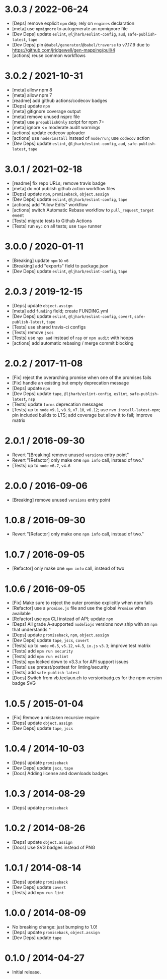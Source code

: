 3.0.3 / 2022-06-24
==================
 - [Deps] remove explicit `npm` dep; rely on `engines` declaration
 - [meta] use `npmignore` to autogenerate an npmignore file
 - [Dev Deps] update `eslint`, `@ljharb/eslint-config`, `aud`, `safe-publish-latest`, `tape`
 - [Dev Deps] pin `@babel/generator`/`@babel/traverse` to v7.17.9 due to https://github.com/jridgewell/gen-mapping/pull/4
 - [actions] reuse common workflows

3.0.2 / 2021-10-31
==================
  * [meta] allow npm 8
  * [meta] allow npm 7
  * [readme] add github actions/codecov badges
  * [Deps] update `npm`
  * [meta] gitignore coverage output
  * [meta] remove unused nsprc file
  * [meta] use `prepublishOnly` script for npm 7+
  * [meta] ignore <= moderate audit warnings
  * [actions] update codecov uploader
  * [actions] use `node/install` instead of `node/run`; use `codecov` action
  * [Dev Deps] update `eslint`, `@ljharb/eslint-config`, `aud`, `safe-publish-latest`, `tape`

3.0.1 / 2021-02-18
==================
  * [readme] fix repo URLs; remove travis badge
  * [meta] do not publish github action workflow files
  * [Deps] update `npm`, `promiseback`, `object.assign`
  * [Dev Deps] update `eslint`, `@ljharb/eslint-config`, `tape`
  * [actions] add "Allow Edits" workflow
  * [actions] switch Automatic Rebase workflow to `pull_request_target` event
  * [Tests] migrate tests to Github Actions
  * [Tests] run `nyc` on all tests; use `tape` runner

3.0.0 / 2020-01-11
==================
  * [Breaking] update `npm` to `v6`
  * [Breaking] add "exports" field to package.json
  * [Dev Deps] update `eslint`, `@ljharb/eslint-config`, `tape`

2.0.3 / 2019-12-15
==================
  * [Deps] update `object.assign`
  * [meta] add `funding` field; create FUNDING.yml
  * [Dev Deps] update `eslint`, `@ljharb/eslint-config`, `covert`, `safe-publish-latest`, `tape`
  * [Tests] use shared travis-ci configs
  * [Tests] remove `jscs`
  * [Tests] use `npx aud` instead of `nsp` or `npm audit` with hoops
  * [actions] add automatic rebasing / merge commit blocking

2.0.2 / 2017-11-08
==================
  * [Fix] reject the overarching promise when one of the promises fails
  * [Fix] handle an existing but empty deprecation message
  * [Deps] update `npm`
  * [Dev Deps] update `tape`, `@ljharb/eslint-config`, `eslint`, `safe-publish-latest`, `nsp`
  * [Tests] update `forms` deprecation messages
  * [Tests] up to `node` `v9.1`, `v8.9`, `v7.10`, `v6.12`; use `nvm install-latest-npm`; pin included builds to LTS; add coverage but allow it to fail; improve matrix

2.0.1 / 2016-09-30
==================
  * Revert "[Breaking] remove unused `versions` entry point"
  * Revert "[Refactor] only make one `npm info` call, instead of two."
  * [Tests] up to `node` `v6.7`, `v4.6`

2.0.0 / 2016-09-06
==================
  * [Breaking] remove unused `versions` entry point

1.0.8 / 2016-09-30
==================
  * Revert "[Refactor] only make one `npm info` call, instead of two."

1.0.7 / 2016-09-05
==================
  * [Refactor] only make one `npm info` call, instead of two

1.0.6 / 2016-09-05
==================
  * [Fix] Make sure to reject the outer promise explicitly when npm fails
  * [Refactor] use a `promise.js` file and use the global `Promise` when available
  * [Refactor] use `npm` CLI instead of API; update `npm`
  * [Deps] All grade A-supported `node`/`iojs` versions now ship with an `npm` that understands `^`
  * [Deps] update `promiseback`, `npm`, `object.assign`
  * [Dev Deps] update `tape`, `jscs`, `covert`
  * [Tests] up to `node` `v6.5`, `v5.12`, `v4.5`, `io.js` `v3.3`; improve test matrix
  * [Tests] add `npm run security`
  * [Tests] add `npm run eslint`
  * [Tests] `npm` locked down to v3.3.x for API support issues
  * [Tests] use pretest/posttest for linting/security
  * [Tests] add `safe-publish-latest`
  * [Docs] Switch from vb.teelaun.ch to versionbadg.es for the npm version badge SVG

1.0.5 / 2015-01-04
==================
  * [Fix] Remove a mistaken recursive require
  * [Deps] update `object.assign`
  * [Dev Deps] update `tape`, `jscs`

1.0.4 / 2014-10-03
==================
  * [Deps] update `promiseback`
  * [Dev Deps] update `jscs`, `tape`
  * [Docs] Adding license and downloads badges

1.0.3 / 2014-08-29
==================
  * [Deps] update `promiseback`

1.0.2 / 2014-08-26
==================
  * [Deps] update `object.assign`
  * [Docs] Use SVG badges instead of PNG

1.0.1 / 2014-08-14
==================
  * [Deps] update `promiseback`
  * [Dev Deps] update `covert`
  * [Tests] add `npm run lint`

1.0.0 / 2014-08-09
==================
  * No breaking change: just bumping to 1.0!
  * [Deps] update `promiseback`, `object.assign`
  * [Dev Deps] update `tape`

0.1.0 / 2014-04-27
==================
  * Initial release.
